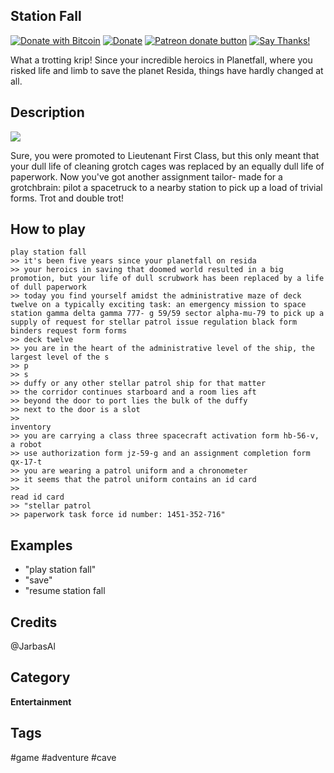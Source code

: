 ## Station Fall
[![Donate with Bitcoin](https://en.cryptobadges.io/badge/micro/1QJNhKM8tVv62XSUrST2vnaMXh5ADSyYP8)](https://en.cryptobadges.io/donate/1QJNhKM8tVv62XSUrST2vnaMXh5ADSyYP8)
[![Donate](https://img.shields.io/badge/Donate-PayPal-green.svg)](https://paypal.me/jarbasai)
<span class="badge-patreon"><a href="https://www.patreon.com/jarbasAI" title="Donate to this project using Patreon"><img src="https://img.shields.io/badge/patreon-donate-yellow.svg" alt="Patreon donate button" /></a></span>
[![Say Thanks!](https://img.shields.io/badge/Say%20Thanks-!-1EAEDB.svg)](https://saythanks.io/to/JarbasAl)

What a trotting krip! Since your incredible heroics in Planetfall, where you risked life and limb to save the planet Resida, things have hardly changed at all. 

## Description

![](http://infocom.elsewhere.org/gallery/stationfall/stationfall1.jpg)

Sure, you were promoted to Lieutenant First Class, but this only meant that your dull life of cleaning grotch cages was replaced by an equally dull life of paperwork. Now you've got another assignment tailor- made for a grotchbrain: pilot a spacetruck to a nearby station to pick up a load of trivial forms. Trot and double trot!

## How to play

    play station fall
    >> it's been five years since your planetfall on resida
    >> your heroics in saving that doomed world resulted in a big promotion, but your life of dull scrubwork has been replaced by a life of dull paperwork
    >> today you find yourself amidst the administrative maze of deck twelve on a typically exciting task: an emergency mission to space station gamma delta gamma 777- g 59/59 sector alpha-mu-79 to pick up a supply of request for stellar patrol issue regulation black form binders request form forms
    >> deck twelve
    >> you are in the heart of the administrative level of the ship, the largest level of the s
    >> p
    >> s
    >> duffy or any other stellar patrol ship for that matter
    >> the corridor continues starboard and a room lies aft
    >> beyond the door to port lies the bulk of the duffy
    >> next to the door is a slot
    >> 
    inventory
    >> you are carrying a class three spacecraft activation form hb-56-v, a robot
    >> use authorization form jz-59-g and an assignment completion form qx-17-t
    >> you are wearing a patrol uniform and a chronometer
    >> it seems that the patrol uniform contains an id card
    >> 
    read id card
    >> "stellar patrol
    >> paperwork task force id number: 1451-352-716"



## Examples 
* "play station fall"
* "save"
* "resume station fall

## Credits 
@JarbasAl

## Category
**Entertainment**

## Tags
#game
#adventure
#cave
